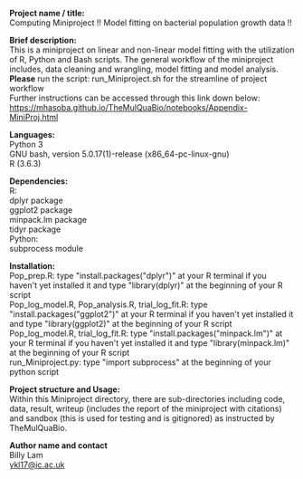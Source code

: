 **Project name / title:**
<br> Computing Miniproject !! Model fitting on bacterial population growth data !!

**Brief description:**
<br> This is a miniproject on linear and non-linear model fitting with the utilization of R, Python and Bash scripts. The general workflow of the miniproject includes, data cleaning and wrangling, model fitting and model analysis.
<br> <b>Please</b> run the script: run_Miniproject.sh for the streamline of project workflow
<br> Further instructions can be accessed through this link down below:
<br> https://mhasoba.github.io/TheMulQuaBio/notebooks/Appendix-MiniProj.html

**Languages:**
<br> Python 3
<br> GNU bash, version 5.0.17(1)-release (x86_64-pc-linux-gnu)
<br> R (3.6.3)

**Dependencies:**
<br> R:
<br> dplyr package
<br> ggplot2 package
<br> minpack.lm package
<br> tidyr package
<br> Python:
<br> subprocess module

**Installation:** 
<br> Pop_prep.R: type "install.packages("dplyr")" at your R terminal if you haven't yet installed it and type "library(dplyr)" at the beginning of your R script
<br> Pop_log_model.R, Pop_analysis.R, trial_log_fit.R: type "install.packages("ggplot2")" at your R terminal if you haven't yet installed it and type "library(ggplot2)" at the beginning of your R script
<br> Pop_log_model.R, trial_log_fit.R: type "install.packages("minpack.lm")" at your R terminal if you haven't yet installed it and type "library(minpack.lm)" at the beginning of your R script
<br> run_Miniproject.py: type "import subprocess" at the beginning of your python script


**Project structure and Usage:**
<br> Within this Miniproject directory, there are sub-directories including code, data, result, writeup (includes the report of the miniproject with citations) and sandbox (this is used for testing and is gitignored) as instructed by TheMulQuaBio.

**Author name and contact**
<br> Billy Lam
<br> ykl17@ic.ac.uk